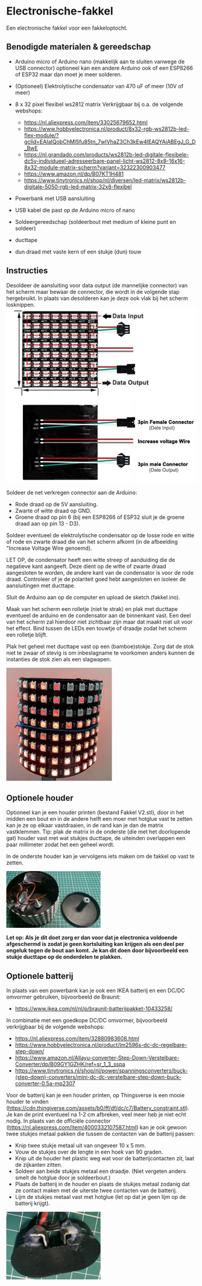 # Electronische-fakkel

Een electronische fakkel voor een fakkeloptocht.

## Benodigde materialen & gereedschap

* Arduino micro of Arduino nano (makkelijk aan te sluiten vanwege de USB connector) optioneel kan een andere Arduino ook of een ESP8266 of ESP32 maar dan moet je meer solderen.
* (Optioneel) Elektrolytische condensator van 470 uF of meer (10V of meer)
* 8 x 32 pixel flexibel ws2812 matrix
  Verkrijgbaar bij o.a. de volgende webshops:
  * https://nl.aliexpress.com/item/33025679652.html
  * https://www.hobbyelectronica.nl/product/8x32-rgb-ws2812b-led-flex-module/?gclid=EAIaIQobChMI5fu85tn_7wIVhaZ3Ch3kEw4IEAQYAiABEgJ_G_D_BwE
  * https://nl.grandado.com/products/ws2812b-led-digitale-flexibele-dc5v-individueel-adresseerbare-panel-licht-ws2812-8x8-16x16-8x32-module-matrix-scherm?variant=32322300903477
  * https://www.amazon.nl/dp/B07KT1H481
  * https://www.tinytronics.nl/shop/nl/diversen/led-matrix/ws2812b-digitale-5050-rgb-led-matrix-32x8-flexibel
* Powerbank met USB aansluiting
* USB kabel die past op de Arduino micro of nano

* Soldeergereedschap (soldeerbout met medium of kleine punt en soldeer)
* ducttape
* dun draad met vaste kern of een stukje (dun) touw

## Instructies

Desoldeer de aansluiting voor data output (de mannelijke connector) van het scherm maar bewaar de connector, die wordt in de volgende stap hergebruikt. In plaats van desolderen kan je deze ook vlak bij het scherm losknippen.
![Aansluitingen scherm](/MatrixAansluiting.jpg)

Soldeer de net verkregen connector aan de Arduino:
* Rode draad op de 5V aansluiting.
* Zwarte of witte draad op GND.
* Groene draad op pin 6 (bij een ESP8266 of ESP32 sluit je de groene draad aan op pin 13 - D3).

Soldeer eventueel de elektrolytische condensator op de losse rode en witte of rode en zwarte draad die van het scherm afkomt (in de afbeelding "Increase Voltage Wire genoemd). 

LET OP, de condensator heeft een witte streep of aanduiding die de negatieve kant aangeeft. Deze dient op de witte of zwarte draad aangesloten te worden, de andere kant van de condensator is voor de rode draad. Controleer of je de polariteit goed hebt aangesloten en isoleer de aansluitingen met ducttape.

Sluit de Arduino aan op de computer en upload de sketch (fakkel.ino).

Maak van het scherm een rolletje (niet te strak) en plak met ducttape eventueel de arduino en de condensator aan de binnenkant vast. Een deel van het scherm zal hierdoor niet zichtbaar zijn maar dat maakt niet uit voor het effect. Bind tussen de LEDs een touwtje of draadje zodat het scherm een rolletje blijft.

Plak het geheel met ducttape vast op een (bamboe)stokje. Zorg dat de stok niet te zwaar of stevig is om inbeslagname te voorkomen anders kunnen de instanties de stok zien als een slagwapen.

![Fakkel](/Fakkel.gif)

## Optionele houder

Optioneel kan je een houder printen (bestand Fakkel V2.stl), door in het midden een bout en in de andere helft een moer met hotglue vast te zetten kan je ze op elkaar vastdraaien, in de rand kan je dan de matrix vastklemmen. Tip: plak de matrix in de onderste (die met het doorlopende gat) houder vast met wat stukjes ducttape, de uiteinden overlappen een paar millimeter zodat het een geheel wordt.

In de onderste houder kan je vervolgens iets maken om de fakkel op vast te zetten.

<img src="https://github.com/DigitaalProtesteren/Electronische-fakkel/blob/main/Fakkelhouder.jpg?raw=true" alt="Fakkelhouder" width="250"/>

**Let op: Als je dit doet zorg er dan voor dat je electronica voldoende afgeschermd is zodat je geen kortsluiting kan krijgen als een deel per ongeluk tegen de bout aan komt. Je kan dit doen door bijvoorbeeld  een stukje ducttape op de onderdelen te plakken.**

## Optionele batterij
In plaats van een powerbank kan je ook een IKEA batterij en een DC/DC omvormer gebruiken, bijvoorbeeld de Braunit:
 * https://www.ikea.com/nl/nl/p/braunit-batterijpakket-10433258/

In combinatie met een goedkope DC/DC omvormer, bijvoorbeeld verkrijgbaar bij de volgende webshops:
 * https://nl.aliexpress.com/item/32880983608.html
 * https://www.hobbyelectronica.nl/product/lm2596s-dc-dc-regelbare-step-down/
 * https://www.amazon.nl/Allayu-converter-Step-Down-Verstelbare-Converter/dp/B09GY1GZHK/ref=sr_1_3_sspa
 * https://www.tinytronics.nl/shop/nl/power/spanningsconverters/buck-(step-down)-converters/mini-dc-dc-verstelbare-step-down-buck-converter-0.5a-mp2307

Voor de batterij kan je een houder printen, op Thingsverse is een mooie houder te vinden (https://cdn.thingiverse.com/assets/b0/ff/df/dc/c7/Battery_constraint.stl). Je kan de print eventueel na 1-2 cm afbreken, veel meer heb je niet echt nodig.
In plaats van de officiële connector (https://nl.aliexpress.com/item/4000332107587.html) kan je ook gewoon twee stukjes metaal pakken die tussen de contacten van de batterij passen:
 * Knip twee stukje metaal uit van ongeveer 10 x 5 mm.
 * Vouw de stukjes over de lengte in een hoek van 90 graden.
 * Knip uit de houder het plastic weg wat voor de batterijcontacten zit, laat de zijkanten zitten.
 * Soldeer aan beide stukjes metaal een draadje. (Niet vergeten anders smelt de hotglue door je soldeerbout.)
 * Plaats de batterij in de houder en plaats de stukjes metaal zodanig dat ze contact maken met de uiterste twee contacten van de batterij.
 * Lijm de stukjes metaal vast met hotglue (let op dat je geen lijm op de batterij krijgt).

<img src="https://github.com/DigitaalProtesteren/Electronische-fakkel/blob/main/Batterijhouder.jpg?raw=true" alt="Batterijhouder" width="250"/>
